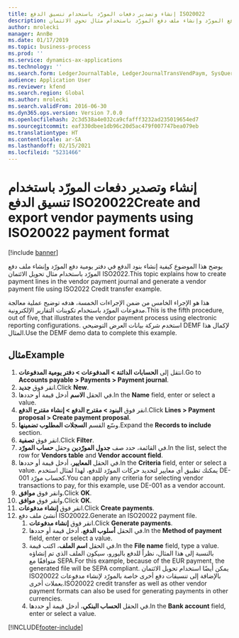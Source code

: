 ```yaml
---
title: إنشاء وتصدير دفعات المورّد باستخدام تنسيق الدفع ISO20022
description: يوضح هذا الإجراء كيفية إنشاء بنود الدفع في دفتر يومية دفع المورّد وإنشاء ملف دفع المورّد باستخدام مثال تحوي الائتمان ISO2022.
author: mrolecki
manager: AnnBe
ms.date: 01/17/2019
ms.topic: business-process
ms.prod: ''
ms.service: dynamics-ax-applications
ms.technology: ''
ms.search.form: LedgerJournalTable, LedgerJournalTransVendPaym, SysQueryForm, VendPaymProposalEdit, BankAccountTableLookUp
audience: Application User
ms.reviewer: kfend
ms.search.region: Global
ms.author: mrolecki
ms.search.validFrom: 2016-06-30
ms.dyn365.ops.version: Version 7.0.0
ms.openlocfilehash: 2c3d538a4e032ca9cfafff3232ad235019654ed7
ms.sourcegitcommit: eaf330dbee1db96c20d5ac479f007747bea079eb
ms.translationtype: HT
ms.contentlocale: ar-SA
ms.lasthandoff: 02/15/2021
ms.locfileid: "5231466"
---
```

# <a name="create-and-export-vendor-payments-using-iso20022-payment-format"></a><span data-ttu-id="2e696-103">إنشاء وتصدير دفعات المورّد باستخدام تنسيق الدفع ISO20022</span><span class="sxs-lookup"><span data-stu-id="2e696-103">Create and export vendor payments using ISO20022 payment format</span></span>

[!include [banner](../../includes/banner.md)]

<span data-ttu-id="2e696-104">يوضح هذا الموضوع كيفية إنشاء بنود الدفع في دفتر يومية دفع المورّد وإنشاء ملف دفع المورّد باستخدام مثال تحويل الائتمان ISO2022.</span><span class="sxs-lookup"><span data-stu-id="2e696-104">This topic explains how to create payment lines in the vendor payment journal and generate a vendor payment file using ISO2022 Credit transfer example.</span></span>

<span data-ttu-id="2e696-105">هذا هو الإجراء الخامس من ضمن الإجراءات الخمسة، هدفه توضيح عملية معالجة مدفوعات المورّد باستخدام تكوينات التقارير الإلكترونية.</span><span class="sxs-lookup"><span data-stu-id="2e696-105">This is the fifth procedure, out of five, that illustrates the vendor payment process using electronic reporting configurations.</span></span> <span data-ttu-id="2e696-106">استخدم شركة بيانات العرض التوضيحي DEMF لإكمال هذا المثال.</span><span class="sxs-lookup"><span data-stu-id="2e696-106">Use the DEMF demo data to complete this example.</span></span>

## <a name="example"></a><span data-ttu-id="2e696-107">مثال</span><span class="sxs-lookup"><span data-stu-id="2e696-107">Example</span></span>

1.    <span data-ttu-id="2e696-108">انتقل إلى **الحسابات الدائنة > المدفوعات‬ > دفتر يومية المدفوعات‬**.</span><span class="sxs-lookup"><span data-stu-id="2e696-108">Go to **Accounts payable > Payments > Payment journal**.</span></span>
2.    <span data-ttu-id="2e696-109">انقر فوق **جديد**.</span><span class="sxs-lookup"><span data-stu-id="2e696-109">Click **New**.</span></span>
3.    <span data-ttu-id="2e696-110">في الحقل **الاسم** أدخل قيمة أو حددها.</span><span class="sxs-lookup"><span data-stu-id="2e696-110">In the **Name** field, enter or select a value.</span></span>
4.    <span data-ttu-id="2e696-111">انقر فوق **البنود > مقترح الدفع > إنشاء مقترح الدفع**.</span><span class="sxs-lookup"><span data-stu-id="2e696-111">Click **Lines > Payment proposal > Create payment proposal**.</span></span>
5.    <span data-ttu-id="2e696-112">وسّع القسم **السجلات المطلوب تضمينها**.</span><span class="sxs-lookup"><span data-stu-id="2e696-112">Expand the **Records to include** section.</span></span>
6.    <span data-ttu-id="2e696-113">انقر فوق **تصفية**.</span><span class="sxs-lookup"><span data-stu-id="2e696-113">Click **Filter**.</span></span>
7.    <span data-ttu-id="2e696-114">في القائمة، حدد صف **جدول المورّدين** وحقل **حساب المورّد**.</span><span class="sxs-lookup"><span data-stu-id="2e696-114">In the list, select the row for **Vendors table** and **Vendor account field**.</span></span>
8.    <span data-ttu-id="2e696-115">في الحقل **المعايير‬**، أدخل قيمة أو حددها.</span><span class="sxs-lookup"><span data-stu-id="2e696-115">In the **Criteria** field, enter or select a value.</span></span> <span data-ttu-id="2e696-116">يمكنك تطبيق أي معايير لتحديد حركات المورّد للدفع، لهذا لمثال استخدم DE-001 كحساب مورّد.</span><span class="sxs-lookup"><span data-stu-id="2e696-116">You can apply any criteria for selecting vendor transactions to pay, for this example, use DE-001 as a vendor account.</span></span>
12.    <span data-ttu-id="2e696-117">وانقر فوق **موافق**.</span><span class="sxs-lookup"><span data-stu-id="2e696-117">Click **OK**.</span></span>
13.    <span data-ttu-id="2e696-118">وانقر فوق **موافق**.</span><span class="sxs-lookup"><span data-stu-id="2e696-118">Click **OK**.</span></span>
14.    <span data-ttu-id="2e696-119">انقر فوق **إنشاء مدفوعات**.</span><span class="sxs-lookup"><span data-stu-id="2e696-119">Click **Create payments**.</span></span>
15. <span data-ttu-id="2e696-120">أنشئ ملف دفع ISO20022.</span><span class="sxs-lookup"><span data-stu-id="2e696-120">Generate an ISO20022 payment file.</span></span>
    1.    <span data-ttu-id="2e696-121">انقر فوق **إنشاء مدفوعات**.</span><span class="sxs-lookup"><span data-stu-id="2e696-121">Click **Generate payments**.</span></span>
    2.    <span data-ttu-id="2e696-122">في الحقل **أسلوب الدفع**، أدخل قيمة أو حددها.</span><span class="sxs-lookup"><span data-stu-id="2e696-122">In the **Method of payment** field, enter or select a value.</span></span>
    3.    <span data-ttu-id="2e696-123">في الحقل **اسم الملف**، اكتب قيمة.</span><span class="sxs-lookup"><span data-stu-id="2e696-123">In the **File name** field, type a value.</span></span> <span data-ttu-id="2e696-124">بالنسبة إلى هذا المثال، نظراً للدفع باليورو، سيكون الملف الذي تم إنشاؤه متوافقًا مع SEPA.</span><span class="sxs-lookup"><span data-stu-id="2e696-124">For this example, because of the EUR payment, the generated file will be SEPA compliant.</span></span> <span data-ttu-id="2e696-125">يمكن أيضًا استخدام تحويل الائتمان ISO20022 بالإضافة إلى تنسيقات دفع أخرى خاصة بالمورّد لإنشاء مدفوعات بعملات أخرى.</span><span class="sxs-lookup"><span data-stu-id="2e696-125">ISO20022 credit transfer as well as other vendor payment formats can also be used for generating payments in other currencies.</span></span>
    4.    <span data-ttu-id="2e696-126">في الحقل **الحساب البنكي**، أدخل قيمة أو حددها.</span><span class="sxs-lookup"><span data-stu-id="2e696-126">In the **Bank account** field, enter or select a value.</span></span>



[!INCLUDE[footer-include](../../../includes/footer-banner.md)]